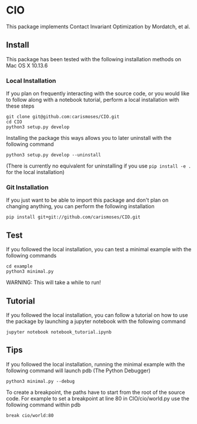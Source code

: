 # CIO

This package implements Contact Invariant Optimization by Mordatch, et al.

## Install

This package has been tested with the following installation methods on Mac OS X 10.13.6

### Local Installation
If you plan on frequently interacting with the source code, or you would like to follow along with a notebook tutorial, perform a local installation with these steps
```
git clone git@github.com:carismoses/CIO.git
cd CIO
python3 setup.py develop
```
Installing the package this ways allows you to later uninstall with the following command
```
python3 setup.py develop --uninstall
```
(There is currently no equivalent for uninstalling if you use ```pip install -e .``` for the local installation)

### Git Installation
If you just want to be able to import this package and don't plan on changing anything, you can perform the following installation
```
pip install git+git://github.com/carismoses/CIO.git
```

## Test
If you followed the local installation, you can test a minimal example with the following commands
```
cd example
python3 minimal.py
```
WARNING: This will take a while to run!

## Tutorial
If you followed the local installation, you can follow a tutorial on how to use the package by launching a jupyter notebook with the following command
```
jupyter notebook notebook_tutorial.ipynb
```

## Tips
If you followed the local installation, running the minimal example with the following command will launch pdb (The Python Debugger)
```
python3 minimal.py --debug
```
To create a breakpoint, the paths have to start from the root of the source code. For example to set a breakpoint at line 80 in CIO/cio/world.py use the following command within pdb
```
break cio/world:80
```
